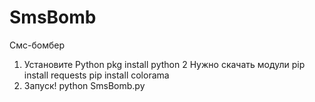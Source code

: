 # SmsBomb
Смс-бомбер
1) Установите Python
   pkg install python
2 Нужно скачать модули
 pip install requests
 pip install colorama
3) Запуск!
 python SmsBomb.py
